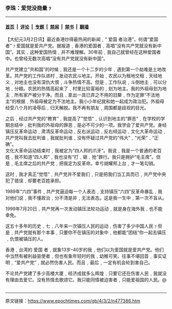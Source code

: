 ### 李珠：爱党没商量﹖

---

#### [首页](../../../..?n477386) &nbsp;|&nbsp; [评论](../../../../../epoch-comment?n477386) &nbsp;|&nbsp; [专题](../../../../../epoch-special?n477386) &nbsp;|&nbsp; [禁闻](../../../../../epoch-news?n477386) &nbsp;|&nbsp; [禁书](../../../../../books?n477386) &nbsp;|&nbsp; [翻墙](https://github.com/gfw-breaker/nogfw/blob/master/README.md?n477386)


<div class="post_content" id="artbody" itemprop="articleBody">
 <!-- article content begin -->
 <p>
  【大纪元3月2日讯】最近香港炒得最热闹的新闻﹐“
  <ok href="https://www.epochtimes.com/gb/tag/%E7%88%B1%E5%9B%BD.html">
   爱国
  </ok>
  者治港”。何谓“爱国者”﹖爱国就是爱共产党。据报道﹐香港的爱国者﹐高唱“没有共产党就没有新中国”。其实﹐这种爱国热情﹐并不难理解。30年前﹐我自己就曾经在这种爱国者中。也曾经无数次高唱“没有共产党就没有新中国”。
 </p>
 <p>
  共产党建立“共和国”的时候﹐我还是一个十二岁的少年﹐遇到第一个劫难是土地改革。共产党的工作队进村﹐发动农民斗地主。开始﹐农民以为租地交租﹐天经地义﹐对地主也没有深仇大恨﹐斗争热情不高。但是﹐工作队说﹐斗倒地主﹐可以分地﹑分粮。农民的热情高起来了﹐村里比较富裕的﹐划为地主。我的外祖母划为地主﹐所有家产被分干净。而且﹐拿出一具已弃之不用的旧犛﹐作为定罪“不法地主”的根据﹐外祖母被定为不法地主。我小小年纪就和她一起成为政治犯。外祖母经受八个月的凌辱后﹐归天解脱。我不再有朋友﹐周围都是歧视的目光。
 </p>
 <p>
  之后﹐经过共产党的“教育”﹐我提高了“觉悟”﹐认识到地主的“罪恶”﹐在学校的学期总结中﹐批判我的外祖母的罪恶﹐是必不可少的一项。我学会了爱共产党。身经镇压反革命运动﹑肃清反革命运动﹑反右派运动﹑反右倾运动﹑文化大革命运动﹐共产党叫我去批判谁﹐我就批判谁﹐没有怀疑过共产党的“伟大”﹑“光荣”﹑“正确”。
  <br/>
  文化大革命运动结束时﹐我被定为“四人邦的爪牙”。我说﹐我是一个普通的老百姓﹐我不知道“四人邦”﹐我也没有“打﹑砸﹑抢”罪行。我只是拥护“毛主席”。但是﹐毛主席之后的共产党﹐把我定为反革命。幸亏胡耀邦上台﹐才一笔勾销。
 </p>
 <p>
  这时﹐我才真正“觉悟”﹐共产党并不爱我们﹐只是把我们当工具而已﹐共产党中央犯了错误﹐却要老百姓承担。
 </p>
 <p>
  1989年“六四”事件﹐共产党逼迫每一个人表态﹐支持镇压“六四”反革命暴乱﹐我对他们说﹐我不懂政治﹐分不清是非﹐无法表态。这是我一生中﹐第一次不盲从。
 </p>
 <p>
  1999年7月20日﹐共产党再一次发动镇压法轮功运动﹐就是身在海外我﹐也不能幸免。
 </p>
 <p>
  这五十多年的历史﹐七﹑八年来一次镇压人民的运动﹐伤害了多少中国人民﹖但是﹐共产党就有那个本事﹐只要你不在镇压的对象中﹐他都能“团结”你一起去镇压﹑仇恨被镇压的人。
 </p>
 <p>
  香港﹑台湾的
  <ok href="https://www.epochtimes.com/gb/tag/%E7%88%B1%E5%9B%BD.html">
   爱国
  </ok>
  者﹐就象13岁–40岁的我﹐他们以为爱国就是爱共产党。他们中当然有被利益驱使者﹐但也有象年轻时的我﹐幼稚可笑。往事不堪回首﹐事实证明﹐“爱共产党”﹐就必然伤害人民。而且﹐最后﹐一定有机会轮到害自己。
 </p>
 <p>
  不论共产党建了多少高楼大厦﹐经济成就多么辉煌﹐只要它还在伤害人民﹐我就没有理由去爱它。没有热情去歌颂它。我只能同情被迫害者﹐只能爱祖国的人民。@
  <font color="#ffffff">
   (http://www.dajiyuan.com)
  </font>
 </p>
 <!-- article content end -->
 <div id="below_article_ad">
 </div>
</div>


---

原文链接：https://www.epochtimes.com/gb/4/3/2/n477386.htm